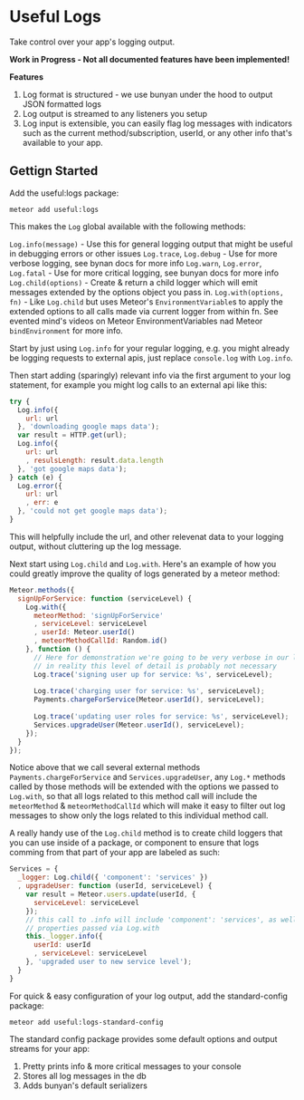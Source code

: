 # Useful Logs
Take control over your app's logging output.

**Work in Progress - Not all documented features have been implemented!**

**Features**
1. Log format is structured - we use bunyan under the hood to output JSON formatted logs
2. Log output is streamed to any listeners you setup
3. Log input is extensible, you can easily flag log messages with indicators such as the current method/subscription, userId, or any other info that's available to your app.


## Gettign Started

Add the useful:logs package:
```
meteor add useful:logs
```

This makes the `Log` global available with the following methods:

`Log.info(message)` - Use this for general logging output that might be useful in debugging errors or other issues
`Log.trace`, `Log.debug` - Use for more verbose logging, see bynan docs for more info
`Log.warn`, `Log.error`, `Log.fatal` - Use for more critical logging, see bunyan docs for more info
`Log.child(options)` - Create & return a child logger which will emit messages extended by the options object you pass in.
`Log.with(options, fn)` - Like `Log.child` but uses Meteor's `EnvironmentVariable`s to apply the extended options to all calls made via current logger from within fn. See evented mind's videos on Meteor EnvironmentVariables nad Meteor `bindEnvironment` for more info.

Start by just using `Log.info` for your regular logging, e.g. you might already be logging requests to external apis, just replace `console.log` with `Log.info`.

Then start adding (sparingly) relevant info via the first argument to your log statement, for example you might log calls to an external api like this:

```js
try {
  Log.info({
    url: url
  }, 'downloading google maps data');
  var result = HTTP.get(url);
  Log.info({
    url: url
    , resulsLength: result.data.length
  }, 'got google maps data');
} catch (e) {
  Log.error({
    url: url
    , err: e
  }, 'could not get google maps data');
}
```

This will helpfully include the url, and other relevenat data to your logging output, without cluttering up the log message.

Next start using `Log.child` and `Log.with`. Here's an example of how you could greatly improve the quality of logs generated by a meteor method:

```js
Meteor.methods({
  signUpForService: function (serviceLevel) {
    Log.with({
      meteorMethod: 'signUpForService'
      , serviceLevel: serviceLevel
      , userId: Meteor.userId()
      , meteorMethodCallId: Random.id()
    }, function () {
      // Here for demonstration we're going to be very verbose in our logging,
      // in reality this level of detail is probably not necessary
      Log.trace('signing user up for service: %s', serviceLevel);
      
      Log.trace('charging user for service: %s', serviceLevel);
      Payments.chargeForService(Meteor.userId(), serviceLevel);
      
      Log.trace('updating user roles for service: %s', serviceLevel);
      Services.upgradeUser(Meteor.userId(), serviceLevel);
    });
  }
});
```

Notice above that we call several external methods `Payments.chargeForService` and `Services.upgradeUser`, any `Log.*` methods called by those methods will be extended with the options we passed to `Log.with`, so that all logs related to this method call will include the `meteorMethod` & `meteorMethodCallId` which will make it easy to filter out log messages to show only the logs related to this individual method call.

A really handy use of the `Log.child` method is to create child loggers that you can use inside of a package, or component to ensure that logs comming from that part of your app are labeled as such:

```js
Services = {
  _logger: Log.child({ 'component': 'services' })
  , upgradeUser: function (userId, serviceLevel) {
    var result = Meteor.users.update(userId, {
      serviceLevel: serviceLevel
    });
    // this call to .info will include 'component': 'services', as well any
    // properties passed via Log.with
    this._logger.info({
      userId: userId
      , serviceLevel: serviceLevel
    }, 'upgraded user to new service level');
  }
}
```

<!-- XXX -->
For quick & easy configuration of your log output, add the standard-config package:
```
meteor add useful:logs-standard-config
```

The standard config package provides some default options and output streams for your app:

1. Pretty prints info & more critical messages to your console
2. Stores all log messages in the db
3. Adds bunyan's default serializers

<!-- /XXX -->
